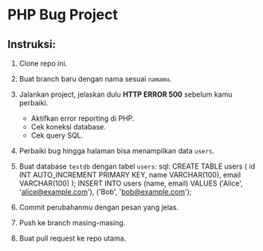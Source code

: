 # PHP Bug Project

## Instruksi:
1. Clone repo ini.
   
2. Buat branch baru dengan nama sesuai `namamu`.
   
3. Jalankan project, jelaskan dulu **HTTP ERROR 500** sebelum kamu perbaiki.
   - Aktifkan error reporting di PHP.
   - Cek koneksi database.
   - Cek query SQL.

4. Perbaiki bug hingga halaman bisa menampilkan data `users`.
   
5. Buat database `testdb` dengan tabel `users`:
   sql:
   CREATE TABLE users (
     id INT AUTO_INCREMENT PRIMARY KEY,
     name VARCHAR(100),
     email VARCHAR(100)
   );
   INSERT INTO users (name, email) VALUES
   ('Alice', 'alice@example.com'),
   ('Bob', 'bob@example.com');

6. Commit perubahanmu dengan pesan yang jelas.

7. Push ke branch masing-masing.

8. Buat pull request ke repo utama.